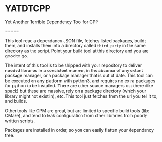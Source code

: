 # YATDTCPP
Yet Another Terrible Dependency Tool for CPP

=====

This tool read a dependancy JSON file, fetches listed packages, builds them, and installs them into a directory called `third_party` in the same directory as the script. Point your build tool at this directory and you are good to go.

The intent of this tool is to be shipped with your repository to deliver needed libraries in a consistent manner, in the absense of any extant package manager, or a package manager that is out of date. This tool can be executed on any platform with python3, and requires no extra packages for python to be installed. There are other source managers out there (like spack) but these are massive, rely on a package directory (which your library might not exist in), etc. This tool just fetches from the url you tell it to, and builds.

Other tools like CPM are great, but are limited to specific build tools (like CMake), and tend to leak configuration from other libraries from poorly written scripts.

Packages are installed in order, so you can easily flatten your dependancy tree.
